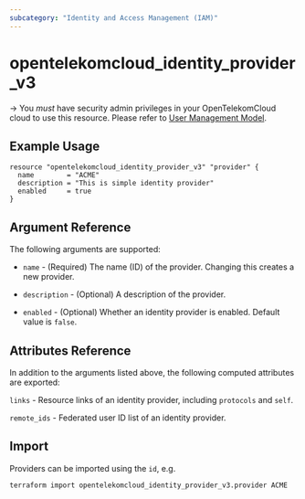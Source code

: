```yaml
---
subcategory: "Identity and Access Management (IAM)"
---
```


# opentelekomcloud_identity_provider_v3

-> You _must_ have security admin privileges in your OpenTelekomCloud
cloud to use this resource. Please refer to [User Management Model](https://docs.otc.t-systems.com/en-us/usermanual/iam/iam_01_0034.html).


## Example Usage

```hcl
resource "opentelekomcloud_identity_provider_v3" "provider" {
  name        = "ACME"
  description = "This is simple identity provider"
  enabled     = true
}
```

## Argument Reference

The following arguments are supported:

* `name` - (Required) The name (ID) of the provider. Changing this creates a new provider.

* `description` - (Optional) A description of the provider.

* `enabled` - (Optional) Whether an identity provider is enabled. Default value is `false`.

## Attributes Reference

In addition to the arguments listed above, the following computed attributes are exported:

`links` - Resource links of an identity provider, including `protocols` and `self`.

`remote_ids` - Federated user ID list of an identity provider.

## Import

Providers can be imported using the `id`, e.g.

```sh
terraform import opentelekomcloud_identity_provider_v3.provider ACME
```


